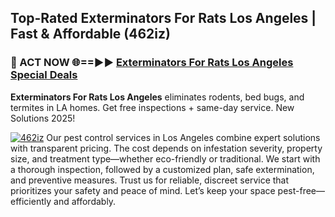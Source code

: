 ## Top-Rated Exterminators For Rats Los Angeles | Fast & Affordable (462iz)

<h3>🐜 ACT NOW 🌐==►► <a href="https://tinyurl.com/yc7vsfwc" rel="nofollow">Exterminators For Rats Los Angeles Special Deals</a></h3>

**Exterminators For Rats Los Angeles** eliminates rodents, bed bugs, and termites in LA homes. Get free inspections + same-day service. New Solutions 2025!

[![462iz](https://i.imgur.com/1VzRXn8.jpeg)](https://tinyurl.com/yc7vsfwc)
Our pest control services in Los Angeles combine expert solutions with transparent pricing. The cost depends on infestation severity, property size, and treatment type—whether eco-friendly or traditional. We start with a thorough inspection, followed by a customized plan, safe extermination, and preventive measures. Trust us for reliable, discreet service that prioritizes your safety and peace of mind. Let’s keep your space pest-free—efficiently and affordably.